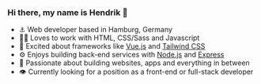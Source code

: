 ### Hi there, my name is Hendrik 👋

- ⚓️ Web developer based in Hamburg, Germany
- 🧑‍💻 Loves to work with HTML, CSS/Sass and Javascript
- 🤩 Excited about frameworks like [Vue.js](https://vuejs.org) and [Tailwind CSS](https://tailwindcss.com)
- ⚙️ Enjoys building back-end services with [Node.js](https://nodejs.org) and [Express](https://expressjs.com)
- 💪 Passionate about building websites, apps and everything in between
- 👁 Currently looking for a position as a front-end or full-stack developer
